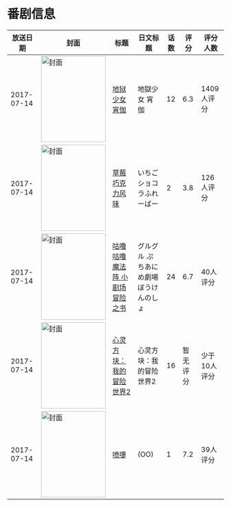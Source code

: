 # 番剧信息

|放送日期|封面|标题|日文标题|话数|评分|评分人数|
|---|---|---|---|---|---|---|
|2017-07-14|<img src="//lain.bgm.tv/pic/cover/c/33/fd/210231_88sk1.jpg" alt="封面" style="width:150px;height:200px;object-fit:cover;">|[地狱少女 宵伽](https://bangumi.tv/subject/210231)|地獄少女 宵伽|12|6.3|1409人评分|
|2017-07-14|<img src="/img/no_icon_subject.png" alt="封面" style="width:150px;height:200px;object-fit:cover;">|[草莓巧克力风味](https://bangumi.tv/subject/216298)|いちごショコラふれーばー|2|3.8|126人评分|
|2017-07-14|<img src="//lain.bgm.tv/pic/cover/c/43/99/220001_ivibG.jpg" alt="封面" style="width:150px;height:200px;object-fit:cover;">|[咕噜咕噜魔法阵 小剧场 冒险之书](https://bangumi.tv/subject/220001)|グルグル ぷちあにめ劇場 ぼうけんのしょ|24|6.7|40人评分|
|2017-07-14|<img src="//lain.bgm.tv/pic/cover/c/ea/89/223092_jmJAR.jpg" alt="封面" style="width:150px;height:200px;object-fit:cover;">|[心灵方块：我的冒险世界2](https://bangumi.tv/subject/223092)|心灵方块：我的冒险世界2|16|暂无评分|少于10人评分|
|2017-07-14|<img src="//lain.bgm.tv/pic/cover/c/35/da/297033_1O9qQ.jpg" alt="封面" style="width:150px;height:200px;object-fit:cover;">|[喷嚏](https://bangumi.tv/subject/297033)|(OO)|1|7.2|39人评分|
